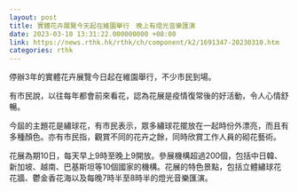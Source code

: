 ```yaml
---
layout: post
title: 實體花卉展覽今天起在維園舉行　晚上有燈光音樂匯演
date: 2023-03-10 13:31:22.000000000 +08:00
link: https://news.rthk.hk/rthk/ch/component/k2/1691347-20230310.htm
categories: rthk
---
```


停辦3年的實體花卉展覽今日起在維園舉行，不少市民到場。

有市民說，以往每年都會前來看花，認為花展是疫情復常後的好活動，令人心情舒暢。

今屆的主題花是繡球花，有市民表示，眾多繡球花擺放在一起時份外漂亮，而且有多種顏色。亦有市民指，觀賞不同的花卉之餘，同時欣賞工作人員的砌花藝術。

花展為期10日，每天早上9時至晚上9開放。參展機構超過200個，包括中日韓、新加坡、越南、巴基斯坦等10個國家的機構。花展的特色景點，包括立體繡球花花牆、鬱金香花海以及每晚7時半至8時半的燈光音樂匯演。
